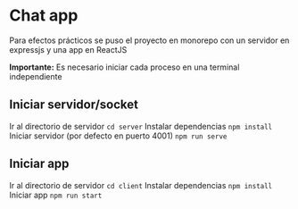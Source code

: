 # Chat app

Para efectos prácticos se puso el proyecto en monorepo con un servidor en expressjs y una app en ReactJS

**Importante:** Es necesario iniciar cada proceso en una terminal independiente

## Iniciar servidor/socket
Ir al directorio de servidor
`cd server`
Instalar dependencias
`npm install`
Iniciar servidor (por defecto en puerto 4001)
`npm run serve`


## Iniciar app
Ir al directorio de servidor
`cd client`
Instalar dependencias
`npm install`
Iniciar app
`npm run start`
